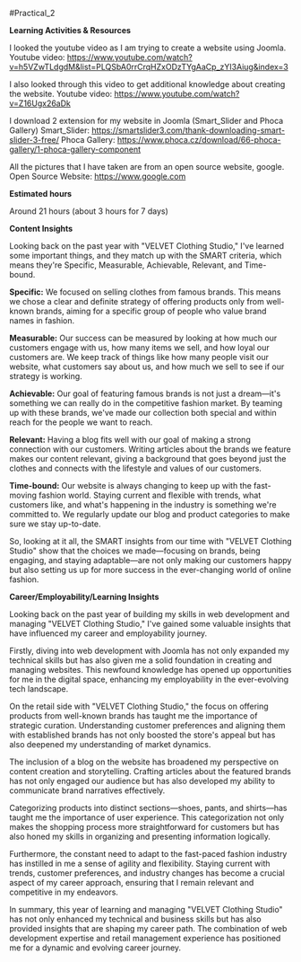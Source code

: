 #Practical_2


**Learning Activities & Resources**


I looked the youtube video as I am trying to create a website using Joomla. 
Youtube video: https://www.youtube.com/watch?v=h5VZwTLdgdM&list=PLQSbA0rrCrqHZxODzTYgAaCp_zYI3Aiug&index=3

I also looked through this video to get additional knowledge about creating the website.
Youtube video: https://www.youtube.com/watch?v=Z16Ugx26aDk

I download 2 extension for my website in Joomla (Smart_Slider and Phoca Gallery)
Smart_Slider: https://smartslider3.com/thank-downloading-smart-slider-3-free/
Phoca Gallery: https://www.phoca.cz/download/66-phoca-gallery/1-phoca-gallery-component

All the pictures that I have taken are from an open source website, google.
Open Source Website: https://www.google.com


**Estimated hours**


Around 21 hours (about 3 hours for 7 days)


**Content Insights**


Looking back on the past year with "VELVET Clothing Studio," I've learned some important things, and they match up with the SMART criteria, which means they're Specific, Measurable, Achievable, Relevant, and Time-bound.

**Specific:** We focused on selling clothes from famous brands. This means we chose a clear and definite strategy of offering products only from well-known brands, aiming for a specific group of people who value brand names in fashion.

**Measurable:** Our success can be measured by looking at how much our customers engage with us, how many items we sell, and how loyal our customers are. We keep track of things like how many people visit our website, what customers say about us, and how much we sell to see if our strategy is working.

**Achievable:** Our goal of featuring famous brands is not just a dream—it's something we can really do in the competitive fashion market. By teaming up with these brands, we've made our collection both special and within reach for the people we want to reach.

**Relevant:** Having a blog fits well with our goal of making a strong connection with our customers. Writing articles about the brands we feature makes our content relevant, giving a background that goes beyond just the clothes and connects with the lifestyle and values of our customers.

**Time-bound:** Our website is always changing to keep up with the fast-moving fashion world. Staying current and flexible with trends, what customers like, and what's happening in the industry is something we're committed to. We regularly update our blog and product categories to make sure we stay up-to-date.

So, looking at it all, the SMART insights from our time with "VELVET Clothing Studio" show that the choices we made—focusing on brands, being engaging, and staying adaptable—are not only making our customers happy but also setting us up for more success in the ever-changing world of online fashion.


**Career/Employability/Learning Insights**


Looking back on the past year of building my skills in web development and managing "VELVET Clothing Studio," I've gained some valuable insights that have influenced my career and employability journey.

Firstly, diving into web development with Joomla has not only expanded my technical skills but has also given me a solid foundation in creating and managing websites. This newfound knowledge has opened up opportunities for me in the digital space, enhancing my employability in the ever-evolving tech landscape.

On the retail side with "VELVET Clothing Studio," the focus on offering products from well-known brands has taught me the importance of strategic curation. Understanding customer preferences and aligning them with established brands has not only boosted the store's appeal but has also deepened my understanding of market dynamics.

The inclusion of a blog on the website has broadened my perspective on content creation and storytelling. Crafting articles about the featured brands has not only engaged our audience but has also developed my ability to communicate brand narratives effectively.

Categorizing products into distinct sections—shoes, pants, and shirts—has taught me the importance of user experience. This categorization not only makes the shopping process more straightforward for customers but has also honed my skills in organizing and presenting information logically.

Furthermore, the constant need to adapt to the fast-paced fashion industry has instilled in me a sense of agility and flexibility. Staying current with trends, customer preferences, and industry changes has become a crucial aspect of my career approach, ensuring that I remain relevant and competitive in my endeavors.

In summary, this year of learning and managing "VELVET Clothing Studio" has not only enhanced my technical and business skills but has also provided insights that are shaping my career path. The combination of web development expertise and retail management experience has positioned me for a dynamic and evolving career journey.
